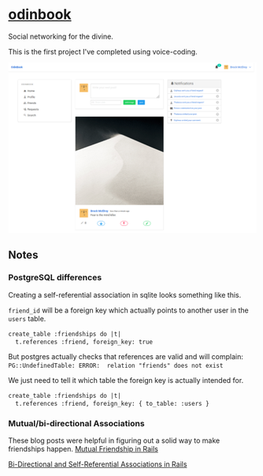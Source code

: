 # [odinbook](https://morning-coast-23139.herokuapp.com/home)

Social networking for the divine.

This is the first project I've completed using voice-coding.

[![screenshot](/screenshot.png)](https://morning-coast-23139.herokuapp.com/home)

## Notes

### PostgreSQL differences

Creating a self-referential association in sqlite looks something like this. 

`friend_id` will be a foreign key which actually points to another user in the `users` table.

```
create_table :friendships do |t|
  t.references :friend, foreign_key: true
```

But postgres actually checks that references are valid and will complain: `PG::UndefinedTable: ERROR:  relation "friends" does not exist`

We just need to tell it which table the foreign key is actually intended for.

```
create_table :friendships do |t|
  t.references :friend, foreign_key: { to_table: :users }
```

### Mutual/bi-directional Associations

These blog posts were helpful in figuring out a solid way to make friendships happen.
[Mutual Friendship in Rails](https://dankim.io/mutual-friendship-rails/)

[Bi-Directional and Self-Referential Associations in Rails](https://collectiveidea.com/blog/archives/2015/07/30/bi-directional-and-self-referential-associations-in-rails)
